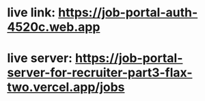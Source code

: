 # live link: https://job-portal-auth-4520c.web.app
# live server: https://job-portal-server-for-recruiter-part3-flax-two.vercel.app/jobs
